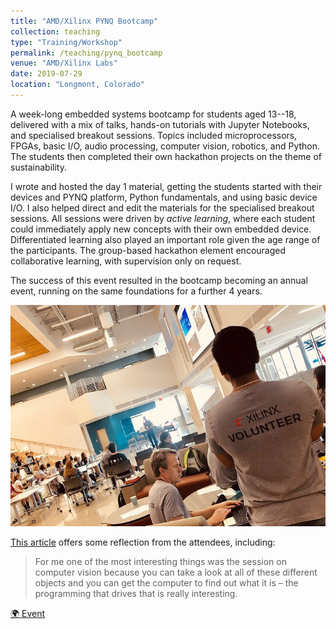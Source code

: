 ```yaml
---
title: "AMD/Xilinx PYNQ Bootcamp"
collection: teaching
type: "Training/Workshop"
permalink: /teaching/pynq_bootcamp
venue: "AMD/Xilinx Labs"
date: 2019-07-29
location: "Longmont, Colorado"
---
```


A week-long embedded systems bootcamp for students aged 13--18, delivered with a
mix of talks, hands-on tutorials with Jupyter Notebooks, and specialised
breakout sessions. Topics included microprocessors, FPGAs, basic I/O, audio
processing, computer vision, robotics, and Python. The students then completed
their own hackathon projects on the theme of sustainability.

I wrote and hosted the day 1 material, getting the students started with their
devices and PYNQ platform, Python fundamentals, and using basic device I/O. I
also helped direct and edit the materials for the specialised breakout sessions.
All sessions were driven by _active learning_, where each student could
immediately apply new concepts with their own embedded device. Differentiated
learning also played an important role given the age range of the participants.
The group-based hackathon element encouraged collaborative learning, with
supervision only on request.

The success of this event resulted in the bootcamp becoming an annual event,
running on the same foundations for a further 4 years.

![Photo of PYNQ bootcamp 2019](/images/pynq_bootcamp.jpeg)

[This article](https://www.svvsd.org/2019/08/15/xilinx-turns-the-innovation-center-pynq-2/) offers some reflection from the attendees, including:

> For me one of the most interesting things was the session on computer vision
> because you can take a look at all of these different objects and you can get
> the computer to find out what it is – the programming that drives that is
> really interesting.

[🌍 Event](https://github.com/Xilinx/PYNQ_Bootcamp/tree/v1.0)
